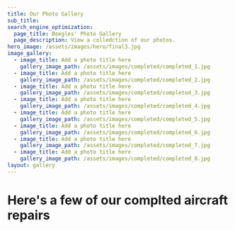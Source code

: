 ```yaml
---
title: Our Photo Gallery
sub_title: 
search_engine_optimization:
  page_title: Beegles' Photo Gallery
  page_description: View a colledction of our photos.
hero_image: /assets/images/hero/final3.jpg
image_gallery:
  - image_title: Add a photo title here
    gallery_image_path: /assets/images/completed/completed_1.jpg
  - image_title: Add a photo title here
    gallery_image_path: /assets/images/completed/completed_2.jpg
  - image_title: Add a photo title here
    gallery_image_path: /assets/images/completed/completed_3.jpg
  - image_title: Add a photo title here
    gallery_image_path: /assets/images/completed/completed_4.jpg
  - image_title: Add a photo title here
    gallery_image_path: /assets/images/completed/completed_5.jpg
  - image_title: Add a photo title here
    gallery_image_path: /assets/images/completed/completed_6.jpg
  - image_title: Add a photo title here
    gallery_image_path: /assets/images/completed/completed_7.jpg
  - image_title: Add a photo title here
    gallery_image_path: /assets/images/completed/completed_8.jpg
layout: gallery
---
```

# Here's a few of our complted aircraft repairs

